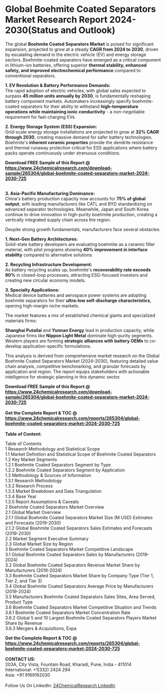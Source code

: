 <h1>Global Boehmite Coated Separators Market Research Report 2024-2030(Status and Outlook)</h1><p>The global <strong>Boehmite Coated Separators Market</strong> is poised for significant expansion, projected to grow at a steady <strong>CAGR from 2024 to 2030</strong>, driven by escalating demand in the electric vehicle (EV) and energy storage sectors. Boehmite-coated separators have emerged as a critical component in lithium-ion batteries, offering superior <strong>thermal stability, enhanced safety, and improved electrochemical performance</strong> compared to conventional separators.</p><p><strong>1. EV Revolution &amp; Battery Performance Demands:</strong><br>
The rapid adoption of electric vehicles, with global sales expected to surpass <strong>45 million units annually by 2030</strong>, is fundamentally reshaping battery component markets. Automakers increasingly specify boehmite-coated separators for their ability to withstand <strong>high-temperature operations while maintaining ionic conductivity</strong> - a non-negotiable requirement for fast-charging EVs.</p><p><strong>2. Energy Storage System (ESS) Expansion:</strong><br>
Grid-scale energy storage installations are projected to grow at <strong>32% CAGR through 2030</strong>, creating massive demand for safer battery technologies. Boehmite's <strong>inherent ceramic properties</strong> provide the dendrite resistance and thermal runaway protection critical for ESS applications where battery packs operate continuously under strenuous conditions.</p><div><b>Download FREE Sample of this Report @ 
            <a href="https://www.24chemicalresearch.com/download-sample/265304/global-boehmite-coated-separators-market-2024-2030-725">
            https://www.24chemicalresearch.com/download-sample/265304/global-boehmite-coated-separators-market-2024-2030-725</a></b></div><br><p><strong>3. Asia-Pacific Manufacturing Dominance:</strong><br>
China's battery production capacity now accounts for <strong>75% of global output</strong>, with leading manufacturers like CATL and BYD standardizing on advanced separator technologies. Meanwhile, Japan and South Korea continue to drive innovation in high-purity boehmite production, creating a vertically integrated supply chain across the region.</p><p>Despite strong growth fundamentals, manufacturers face several obstacles:</p><p><strong>1. Next-Gen Battery Architectures:</strong><br>
Solid-state battery developers are evaluating boehmite as a ceramic filler material, with pilot programs showing <strong>40% improvement in interface stability</strong> compared to alternative solutions.</p><p><strong>2. Recycling Infrastructure Development:</strong><br>
As battery recycling scales up, boehmite's <strong>recoverability rate exceeds 90%</strong> in closed-loop processes, attracting ESG-focused investors and creating new circular economy models.</p><p><strong>3. Specialty Applications:</strong><br>
Medical device batteries and aerospace power systems are adopting boehmite separators for their <strong>ultra-low self-discharge characteristics</strong>, opening high-margin niche markets.</p><p>The market features a mix of established chemical giants and specialized materials firms:</p><p><strong>Shanghai Putailai</strong> and <strong>Yunnan Energy</strong> lead in production capacity, while Japanese firms like <strong>Nippon Light Metal</strong> dominate high-purity segments. Western players are forming <strong>strategic alliances with battery OEMs</strong> to co-develop application-specific formulations.</p><p>This analysis is derived from comprehensive market research on the Global Boehmite Coated Separators Market (2024-2030), featuring detailed value chain analysis, competitive benchmarking, and granular forecasts by application and region. The report equips stakeholders with actionable intelligence for strategic planning in this dynamic sector.</p><div><b>Download FREE Sample of this Report @ 
            <a href="https://www.24chemicalresearch.com/download-sample/265304/global-boehmite-coated-separators-market-2024-2030-725">
            https://www.24chemicalresearch.com/download-sample/265304/global-boehmite-coated-separators-market-2024-2030-725</a></b></div><br><div><b>Get the Complete Report & TOC @ 
            <a href="https://www.24chemicalresearch.com/reports/265304/global-boehmite-coated-separators-market-2024-2030-725">
            https://www.24chemicalresearch.com/reports/265304/global-boehmite-coated-separators-market-2024-2030-725</a></b></div><br>
            <b>Table of Content:</b><p>Table of Contents<br />
1 Research Methodology and Statistical Scope<br />
1.1 Market Definition and Statistical Scope of Boehmite Coated Separators<br />
1.2 Key Market Segments<br />
1.2.1 Boehmite Coated Separators Segment by Type<br />
1.2.2 Boehmite Coated Separators Segment by Application<br />
1.3 Methodology & Sources of Information<br />
1.3.1 Research Methodology<br />
1.3.2 Research Process<br />
1.3.3 Market Breakdown and Data Triangulation<br />
1.3.4 Base Year<br />
1.3.5 Report Assumptions & Caveats<br />
2 Boehmite Coated Separators Market Overview<br />
2.1 Global Market Overview<br />
2.1.1 Global Boehmite Coated Separators Market Size (M USD) Estimates and Forecasts (2019-2030)<br />
2.1.2 Global Boehmite Coated Separators Sales Estimates and Forecasts (2019-2030)<br />
2.2 Market Segment Executive Summary<br />
2.3 Global Market Size by Region<br />
3 Boehmite Coated Separators Market Competitive Landscape<br />
3.1 Global Boehmite Coated Separators Sales by Manufacturers (2019-2024)<br />
3.2 Global Boehmite Coated Separators Revenue Market Share by Manufacturers (2019-2024)<br />
3.3 Boehmite Coated Separators Market Share by Company Type (Tier 1, Tier 2, and Tier 3)<br />
3.4 Global Boehmite Coated Separators Average Price by Manufacturers (2019-2024)<br />
3.5 Manufacturers Boehmite Coated Separators Sales Sites, Area Served, Product Type<br />
3.6 Boehmite Coated Separators Market Competitive Situation and Trends<br />
3.6.1 Boehmite Coated Separators Market Concentration Rate<br />
3.6.2 Global 5 and 10 Largest Boehmite Coated Separators Players Market Share by Revenue<br />
3.6.3 Mergers & Acquisitions, Expa</p><div><b>Get the Complete Report & TOC @ 
            <a href="https://www.24chemicalresearch.com/reports/265304/global-boehmite-coated-separators-market-2024-2030-725">
            https://www.24chemicalresearch.com/reports/265304/global-boehmite-coated-separators-market-2024-2030-725</a></b></div><br><b>CONTACT US:</b><br>
            203A, City Vista, Fountain Road, Kharadi, Pune, India - 411014<br>
            International: +1(332) 2424 294<br>
            Asia: +91 9169162030 <br><br>
            Follow Us On LinkedIn: <a href="https://www.linkedin.com/company/24chemicalresearch/">24ChemicalResearch LinkedIn</a>